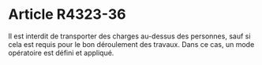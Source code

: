 # Article R4323-36

  
Il est interdit de transporter des charges au-dessus des personnes, sauf si cela est requis pour le bon déroulement des travaux. Dans ce cas, un mode opératoire est défini et appliqué.